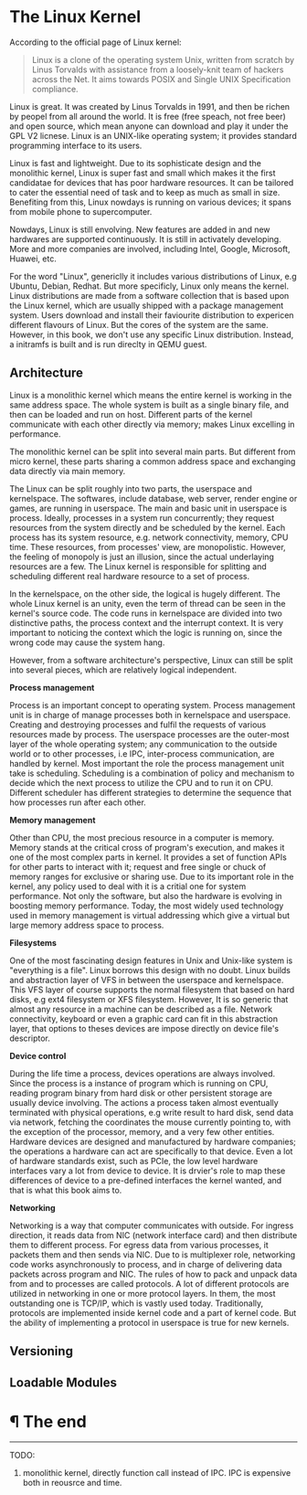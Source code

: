 # The Linux Kernel

According to the official page of Linux kernel:

> Linux is a clone of the operating system Unix, written from scratch by
> Linus Torvalds with assistance from a loosely-knit team of hackers across
> the Net. It aims towards POSIX and Single UNIX Specification compliance.

Linux is great. It was created by Linus Torvalds in 1991, and then be richen by
peopel from all around the world. It is free (free speach, not free beer) and
open source, which mean anyone can download and play it under the GPL V2
licnese. Linux is an UNIX-like operating system; it provides standard
programming interface to its users.

Linux is fast and lightweight. Due to its sophisticate design and the monolithic
kernel, Linux is super fast and small which makes it the first candidatae for
devices that has poor hardware resources. It can be tailored to cater the
essential need of task and to keep as much as small in size. Benefiting from
this, Linux nowdays is running on various devices; it spans from mobile phone to
supercomputer.

Nowdays, Linux is still envolving. New features are added in and new hardwares
are supported continuously. It is still in activately developing. More and more
companies are involved, including Intel, Google, Microsoft, Huawei, etc.

For the word "Linux", genericlly it includes various distributions of Linux,
e.g Ubuntu, Debian, Redhat. But more specificly, Linux only means the kernel.
Linux distributions are made from a software collection that is based upon the
Linux kernel, which are usually shipped with a package management system. Users
download and install their faviourite distribution to expericen different
flavours of Linux. But the cores of the system are the same. However, in this
book, we don't use any specific Linux distribution. Instead, a initramfs is
built and is run direclty in QEMU guest.

## Architecture

Linux is a monolithic kernel which means the entire kernel is working in the
same address space. The whole system is built as a single binary file, and then
can be loaded and run on host. Different parts of the kernel communicate with
each other directly via memory; makes Linux excelling in performance.

The monolithic kernel can be split into several main parts. But different from
micro kernel, these parts sharing a common address space and exchanging data
directly via main memory.

The Linux can be split roughly into two parts, the userspace and kernelspace.
The softwares, include database, web server, render engine or games, are
running in userspace. The main and basic unit in userspace is process. Ideally,
processes in a system run concurrently; they request resources from the system
directly and be scheduled by the kernel. Each process has its system resource,
e.g. network connectivity, memory, CPU time. These resources, from processes'
view, are monopolistic. However, the feeling of monopoly is just an illusion,
since the actual underlaying resources are a few. The Linux kernel is
responsible for splitting and scheduling different real hardware resource to a
set of process.

In the kernelspace, on the other side, the logical is hugely different. The
whole Linux kernel is an unity, even the term of thread can be seen in the
kernel's source code. The code runs in kernelspace are divided into two
distinctive paths, the process context and the interrupt context. It is very
important to noticing the context which the logic is running on, since the wrong
code may cause the system hang.

However, from a software architecture's perspective, Linux can still be split
into several pieces, which are relatively logical independent.

**Process management**

Process is an important concept to operating system. Process management unit is
in charge of manage processes both in kernelspace and userspace. Creating and
destroying processes and fulfil the requests of various resources made by
process. The userspace processes are the outer-most layer of the whole operating
system; any communication to the outside world or to other processes, i.e IPC,
inter-process communication, are handled by kernel. Most important the role the
process management unit take is scheduling. Scheduling is a combination of
policy and mechanism to decide which the next process to utilize the CPU and to
run it on CPU. Different scheduler has different strategies to determine the
sequence that how processes run after each other.

**Memory management**

Other than CPU, the most precious resource in a computer is memory. Memory
stands at the critical cross of program's execution, and makes it one of the
most complex parts in kernel. It provides a set of function APIs for other
parts to interact with it; request and free single or chuck of memory ranges
for exclusive or sharing use. Due to its important role in the kernel, any
policy used to deal with it is a critial one for system performance. Not only
the software, but also the hardware is evolving in boosting memory performance.
Today, the most widely used technology used in memory management is virtual
addressing which give a virtual but large memory address space to process.

**Filesystems**

One of the most fascinating design features in Unix and Unix-like system is
"everything is a file". Linux borrows this design with no doubt. Linux builds
and abstraction layer of VFS in between the userspace and kernelspace. This VFS
layer of course supports the normal filesystem that based on hard disks, e.g
ext4 filesystem or XFS filesystem. However, It is so generic that almost any
resource in a machine can be described as a file. Network connectivity,
keyboard or even a graphic card can fit in this abstraction layer, that
options to theses devices are impose directly on device file's descriptor.

**Device control**

During the life time a process, devices operations are always involved. Since
the process is a instance of program which is running on CPU, reading program
binary from hard disk or other persistent storage are usually device involving.
The actions a process taken almost eventually terminated with physical
operations, e.g write result to hard disk, send data via network, fetching the
coordinates the mouse currently pointing to, with the exception of the processor,
memory, and a very few other entities. Hardware devices are designed and
manufactured by hardware companies; the operations a hardware can act are
specifically to that device. Even a lot of hardware standards exist, such as
PCIe, the low level hardware interfaces vary a lot from device to device.
It is drvier's role to map these differences of device to a pre-defined
interfaces the kernel wanted, and that is what this book aims to.

**Networking**

Networking is a way that computer communicates with outside. For ingress
direction, it reads data from NIC (network interface card) and then distribute
them to different process. For egress data from various processes, it packets
them and then sends via NIC. Due to is multiplexer role, networking code works
asynchronously to process, and in charge of delivering data packets across
program and NIC. The rules of how to pack and unpack data from and to processes
are called protocols. A lot of different protocols are utilized in networking
in one or more protocol layers. In them, the most outstanding one is TCP/IP,
which is vastly used today. Traditionally, protocols are implemented inside
kernel code and a part of kernel code. But the ability of implementing a
protocol in userspace is true for new kernels.

## Versioning

## Loadable Modules

# ¶ The end

---

TODO:

1. monolithic kernel, directly function call instead of IPC. IPC is expensive
both in reousrce and time.

